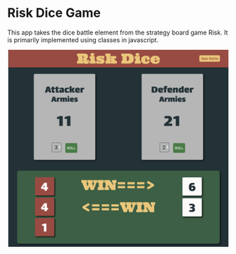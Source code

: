 # Risk Dice Game

This app takes the dice battle element from the strategy board game Risk.  It is primarily implemented using classes in javascript.

<p></p>

<p align="center">
  <img src="images/screenshot.png" width="500" title="Risk Dice">
</p>
